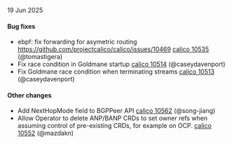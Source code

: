 19 Jun 2025

#### Bug fixes

- ebpf: fix forwarding for asymetric routing https://github.com/projectcalico/calico/issues/10469 [calico 10535](https://github.com/projectcalico/calico/pull/10535) (@tomastigera)
- Fix race condition in Goldmane startup [calico 10514](https://github.com/projectcalico/calico/pull/10514) (@caseydavenport)
- Fix Goldmane race condition when terminating streams [calico 10513](https://github.com/projectcalico/calico/pull/10513) (@caseydavenport)

#### Other changes

- Add NextHopMode field to BGPPeer API [calico 10562](https://github.com/projectcalico/calico/pull/10562) (@song-jiang)
- Allow Operator to delete ANP/BANP CRDs to set owner refs when assuming control of pre-existing CRDs, for example on OCP. [calico 10552](https://github.com/projectcalico/calico/pull/10552) (@mazdakn)
